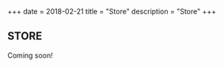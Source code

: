 +++
date = 2018-02-21
title = "Store"
description = "Store"
+++

<section class="section">
    <div class="container">
		<h1 class="title has-text-centered">STORE</h1>
    	<p>Coming soon!</p>
    </div>
</section>
